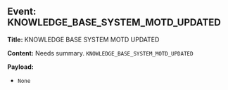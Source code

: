## Event: KNOWLEDGE_BASE_SYSTEM_MOTD_UPDATED

**Title:** KNOWLEDGE BASE SYSTEM MOTD UPDATED

**Content:**
Needs summary.
`KNOWLEDGE_BASE_SYSTEM_MOTD_UPDATED`

**Payload:**
- `None`